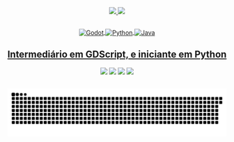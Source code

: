 <div align="center">
  <a href="https://github.com/Ochernobas">
  <img height="180em" src="https://github-readme-stats.vercel.app/api?username=Ochernobas&show_icons=true&theme=dracula&include_all_commits=true&count_private=true"/>
  <img height="180em" src="https://github-readme-stats.vercel.app/api/top-langs/?username=Ochernobas&layout=compact&langs_count=7&theme=dracula"/>
</div>
  
  ##
  
<div>
  <div align="center">
    <img align="center" alt="Godot" height="50" width="50" src="https://cdn.discordapp.com/attachments/589140376229511295/874990694337486888/godot-original.svg">
    <img align="center" alt="Python" height="50" width="50" src="https://cdn.discordapp.com/attachments/589140376229511295/874991590412779580/python-original.svg">
    <img align="center" alt="Java" height="50" width="50" src="https://cdn.jsdelivr.net/gh/devicons/devicon/icons/java/java-original-wordmark.svg">
  </div>
  <h2 align="center" color="black">Intermediário em GDScript, e iniciante em Python </h2>
  </div>

<div align="center">
  <a href="https://instagram.com/rafasoaresi" target="_blank"><img src="https://img.shields.io/badge/-Instagram-%23E4405F?style=for-the-badge&logo=instagram&logoColor=white" target="_blank"></a>
  <a href = "mailto:rafaelsoaresi868@gmail.com"><img src="https://img.shields.io/badge/-Gmail-%23333?style=for-the-badge&logo=gmail&logoColor=white" target="_blank"></a>
  <a href = "https://open.spotify.com/playlist/75xjjs2P16SleJuGgYObvR?si=53d9b6793f5e43f6"><img src="https://img.shields.io/badge/Spotify-1ED760?&style=for-the-badge&logo=spotify&logoColor=white" target="_blank"></a>
  <a href = "https://steamcommunity.com/id/O_Chernobas"><img src="https://img.shields.io/badge/Steam-000000?style=for-the-badge&logo=steam&logoColor=white" target="_blank"></a>
  </div>
 
 ##
  
![Snake animation](https://github.com/Ochernobas/Ochernobas/blob/output/github-contribution-grid-snake.svg)
